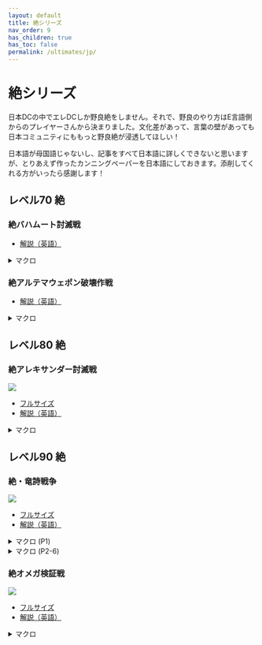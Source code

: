 ```yaml
---
layout: default
title: 絶シリーズ
nav_order: 9
has_children: true
has_toc: false
permalink: /ultimates/jp/
---
```


# 絶シリーズ

日本DCの中でエレDCしか野良絶をしません。それで、野良のやり方はE言語側からのプレイヤーさんから決まりました。文化差があって、言葉の壁があっても日本コミュニティにももっと野良絶が浸透してほしい！

日本語が母国語じゃないし、記事をすべて日本語に詳しくできないと思いますが、とりあえず作ったカンニングペーパーを日本語にしておきます。添削してくれる方がいったら感謝します！

## レベル70 絶

### 絶バハムート討滅戦

- [解説（英語）](ucob/README.md)

<details markdown=block>
<summary>マクロ</summary>

```
{% include_relative ucob/macros/ucob.jp.txt %}
```

</details>

### 絶アルテマウェポン破壊作戦

- [解説（英語）](uwu/README.md)

<details markdown=block>
<summary>マクロ</summary>

```
{% include_relative uwu/macros/uwu.jp.txt %}
```

</details>

## レベル80 絶

### 絶アレキサンダー討滅戦

![]({{site.baseurl}}/assets/images/ultimates/tea/tea_cheatsheet_jp.jpg)
- [フルサイズ]({{site.baseurl}}/assets/images/ultimates/tea/tea_cheatsheet_jp.jpg)
- [解説（英語）](tea/README.md)

<details markdown=block>
<summary>マクロ</summary>

```
{% include_relative tea/macros/tea.jp.txt %}
```

</details>

## レベル90 絶

### 絶・竜詩戦争

![]({{site.baseurl}}/assets/images/ultimates/dsr/dsr_cheatsheet_jp.jpg)
- [フルサイズ]({{site.baseurl}}/assets/images/ultimates/dsr/dsr_cheatsheet_jp.jpg)
- [解説（英語）](dsr/README.md)

<details markdown=block>
<summary>マクロ (P1)</summary>

```
{% include_relative dsr/macros/dsr_1.jp.txt %}
```

</details>

<details markdown=block>
<summary>マクロ (P2-6)</summary>

```
{% include_relative dsr/macros/dsr_2.jp.txt %}
```

</details>

### 絶オメガ検証戦

![]({{site.baseurl}}/assets/images/ultimates/top/top_cheatsheet_jp.jpg)
- [フルサイズ]({{site.baseurl}}/assets/images/ultimates/top/top_cheatsheet_jp.jpg)
- [解説（英語）](top/README.md)

<details markdown=block>
<summary>マクロ</summary>

```
{% include_relative top/macros/top.jp.txt %}
```

</details>